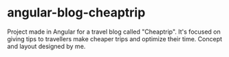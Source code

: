 # angular-blog-cheaptrip
 Project made in Angular for a travel blog called "Cheaptrip". It's focused on giving tips to travellers make cheaper trips and optimize their time. Concept and layout designed by me.
